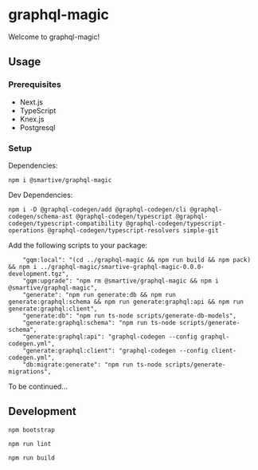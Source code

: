 # graphql-magic

Welcome to graphql-magic!

## Usage

### Prerequisites

* Next.js
* TypeScript
* Knex.js
* Postgresql

### Setup

Dependencies:

```
npm i @smartive/graphql-magic
```

Dev Dependencies:

```
npm i -D @graphql-codegen/add @graphql-codegen/cli @graphql-codegen/schema-ast @graphql-codegen/typescript @graphql-codegen/typescript-compatibility @graphql-codegen/typescript-operations @graphql-codegen/typescript-resolvers simple-git
```

Add the following scripts to your package:

```
    "gqm:local": "(cd ../graphql-magic && npm run build && npm pack) && npm i ../graphql-magic/smartive-graphql-magic-0.0.0-development.tgz",
    "gqm:upgrade": "npm rm @smartive/graphql-magic && npm i @smartive/graphql-magic",
    "generate": "npm run generate:db && npm run generate:graphql:schema && npm run generate:graphql:api && npm run generate:graphql:client",
    "generate:db": "npm run ts-node scripts/generate-db-models",
    "generate:graphql:schema": "npm run ts-node scripts/generate-schema",
    "generate:graphql:api": "graphql-codegen --config graphql-codegen.yml",
    "generate:graphql:client": "graphql-codegen --config client-codegen.yml",
    "db:migrate:generate": "npm run ts-node scripts/generate-migrations",
```

To be continued...

## Development

```
npm bootstrap
```

```
npm run lint
```

```
npm run build
```
